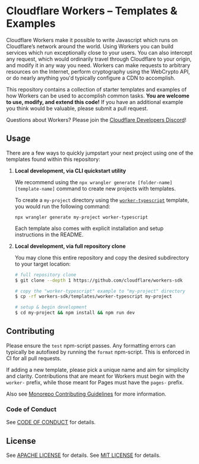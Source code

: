 # Cloudflare Workers – Templates & Examples

Cloudflare Workers make it possible to write Javascript which runs on Cloudflare’s network around the world. Using Workers you can build services which run exceptionally close to your users. You can also intercept any request, which would ordinarily travel through Cloudflare to your origin, and modify it in any way you need. Workers can make requests to arbitrary resources on the Internet, perform cryptography using the WebCrypto API, or do nearly anything you'd typically configure a CDN to accomplish.

This repository contains a collection of starter templates and examples of how Workers can be used to accomplish common tasks. **You are welcome to use, modify, and extend this code!** If you have an additional example you think would be valuable, please submit a pull request.

Questions about Workers? Please join the [Cloudflare Developers Discord](https://workers.community/)!

## Usage

There are a few ways to quickly jumpstart your next project using one of the templates found within this repository:

1. **Local development, via CLI quickstart utility**

   We recommend using the `npx wrangler generate [folder-name] [template-name]` command to create new projects with templates.

   To create a `my-project` directory using the [`worker-typescript`](/worker-typescript) template, you would run the following command:

   `npx wrangler generate my-project worker-typescript`

   Each template also comes with explicit installation and setup instructions in the README.

1. **Local development, via full repository clone**

   You may clone this entire repository and copy the desired subdirectory to your target location:

   ```sh
   # full repository clone
   $ git clone --depth 1 https://github.com/cloudflare/workers-sdk

   # copy the "worker-typescript" example to "my-project" directory
   $ cp -rf workers-sdk/templates/worker-typescript my-project

   # setup & begin development
   $ cd my-project && npm install && npm run dev
   ```

## Contributing

Please ensure the `test` npm-script passes. Any formatting errors can typically be autofixed by running the `format` npm-script. This is enforced in CI for all pull requests.

If adding a new template, please pick a unique name and aim for simplicity and clarity. Contributions that are meant for Workers must begin with the `worker-` prefix, while those meant for Pages must have the `pages-` prefix.

Also see [Monorepo Contributing Guidelines](../../CONTRIBUTING.md) for more information.

### Code of Conduct

See [CODE OF CONDUCT](../../CODE_OF_CONDUCT.md) for details.

## License

See [APACHE LICENSE](../../LICENSE-MIT) for details.
See [MIT LICENSE](../../LICENSE-APACHE) for details.
